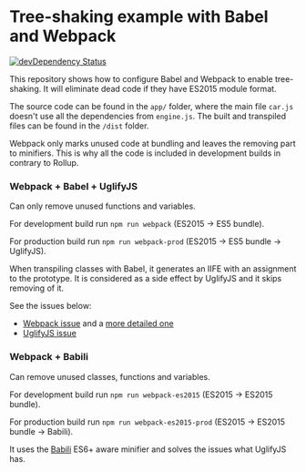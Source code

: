 # Tree-shaking example with Babel and Webpack
[![devDependency Status](https://david-dm.org/blacksonic/babel-webpack-tree-shaking/dev-status.svg)](https://david-dm.org/blacksonic/babel-webpack-tree-shaking?type=dev)

This repository shows how to configure Babel and Webpack to enable tree-shaking.
It will eliminate dead code if they have ES2015 module format.

The source code can be found in the ```app/``` folder,
where the main file ```car.js``` doesn't use all the dependencies from ```engine.js```.
The built and transpiled files can be found in the ```/dist``` folder.

Webpack only marks unused code at bundling and leaves the removing part to minifiers.
This is why all the code is included in development builds in contrary to Rollup.

### Webpack + Babel + UglifyJS

Can only remove unused functions and variables.

For development build run ```npm run webpack``` (ES2015 -> ES5 bundle).

For production build run ```npm run webpack-prod``` (ES2015 -> ES5 bundle -> UglifyJS).

When transpiling classes with Babel, it generates an IIFE with an assignment to the prototype.
It is considered as a side effect by UglifyJS and it skips removing of it.

See the issues below:

- [Webpack issue](https://github.com/webpack/webpack/issues/2899) and a [more detailed one](https://github.com/webpack/webpack/issues/2867)
- [UglifyJS issue](https://github.com/mishoo/UglifyJS2/issues/1261)

### Webpack + Babili

Can remove unused classes, functions and variables.

For development build run ```npm run webpack-es2015``` (ES2015 -> ES2015 bundle).

For production build run ```npm run webpack-es2015-prod``` (ES2015 -> ES2015 bundle -> Babili).

It uses the [Babili](https://github.com/babel/babili) ES6+ aware minifier and solves the issues what UglifyJS has.
